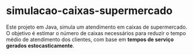 # simulacao-caixas-supermercado

Este projeto em Java, simula um atendimento em caixas de supermercado.  
O objetivo é estimar o número de caixas necessários para reduzir o tempo médio de atendimento dos clientes, com base em **tempos de serviço gerados estocasticamente**.


